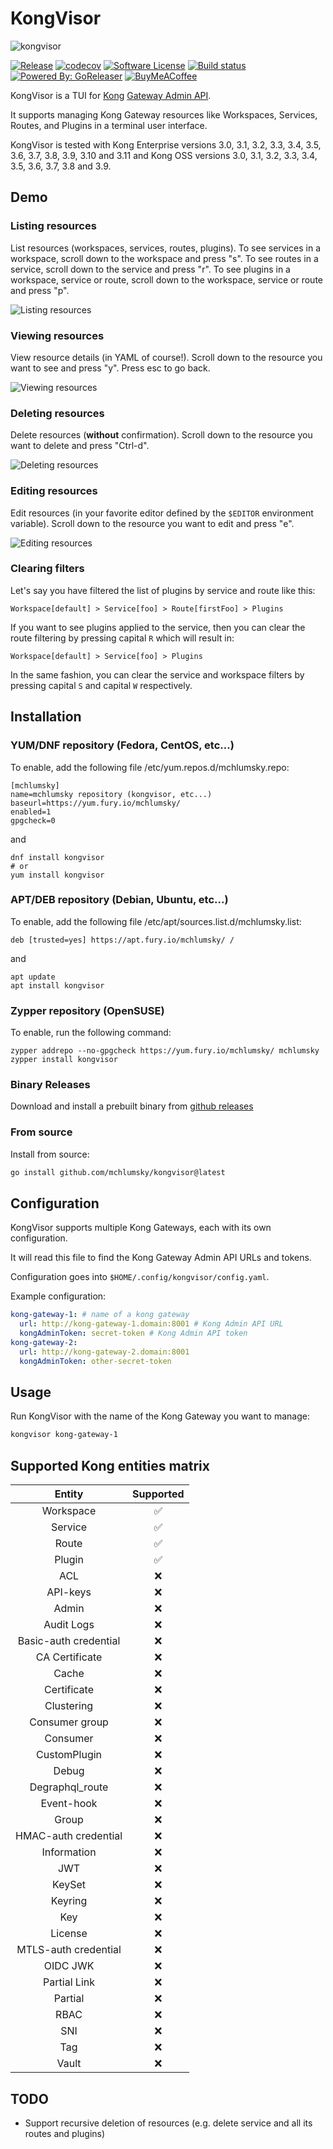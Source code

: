 # KongVisor

<img src="assets/kongvisor.png" alt="kongvisor">

[![Release](https://img.shields.io/github/release/mchlumsky/kongvisor.svg)](https://github.com/mchlumsky/kongvisor/releases/latest)
[![codecov](https://codecov.io/gh/mchlumsky/kongvisor/graph/badge.svg?token=Nn2v1Xt2MU)](https://codecov.io/gh/mchlumsky/kongvisor)
[![Software License](https://img.shields.io/badge/license-MIT-brightgreen.svg)](/LICENSE)
[![Build status](https://img.shields.io/github/actions/workflow/status/mchlumsky/kongvisor/build.yml?branch=main)](https://github.com/mchlumsky/kongvisor/actions?workflow=build)
[![Powered By: GoReleaser](https://img.shields.io/badge/powered%20by-goreleaser-green.svg)](https://github.com/goreleaser)
[![BuyMeACoffee](https://raw.githubusercontent.com/pachadotdev/buymeacoffee-badges/main/bmc-donate-yellow.svg)](https://www.buymeacoffee.com/martinchlumsky)

KongVisor is a TUI for [Kong](https://konghq.com/) [Gateway Admin API](https://developer.konghq.com/api/gateway/admin-ee/3.11/).

It supports managing Kong Gateway resources like Workspaces, Services, Routes, and Plugins in a terminal user interface.

KongVisor is tested with Kong Enterprise versions 3.0, 3.1, 3.2, 3.3, 3.4, 3.5, 3.6, 3.7, 3.8, 3.9, 3.10 and 3.11 and Kong OSS versions 3.0, 3.1, 3.2, 3.3, 3.4, 3.5, 3.6, 3.7, 3.8 and 3.9.

## Demo

### Listing resources

List resources (workspaces, services, routes, plugins). To see services in a workspace, scroll down to the workspace and press "s". To see routes in a service, scroll down to the service and press "r". To see plugins in a workspace, service or route, scroll down to the workspace, service or route and press "p".

![Listing resources](assets/list.gif)

### Viewing resources

View resource details (in YAML of course!). Scroll down to the resource you want to see and press "y". Press esc to go back.

![Viewing resources](assets/view.gif)

### Deleting resources

Delete resources (**without** confirmation). Scroll down to the resource you want to delete and press "Ctrl-d".

![Deleting resources](assets/delete.gif)

### Editing resources

Edit resources (in your favorite editor defined by the `$EDITOR` environment variable). Scroll down to the resource you want to edit and press "e".

![Editing resources](assets/edit.gif)

### Clearing filters

Let's say you have filtered the list of plugins by service and route like this:

```Workspace[default] > Service[foo] > Route[firstFoo] > Plugins```

If you want to see plugins applied to the service, then you can clear the route filtering by pressing capital `R` which will result in:

```Workspace[default] > Service[foo] > Plugins```

In the same fashion, you can clear the service and workspace filters by pressing capital `S` and capital `W` respectively.

## Installation

### YUM/DNF repository (Fedora, CentOS, etc...)

To enable, add the following file /etc/yum.repos.d/mchlumsky.repo:

```
[mchlumsky]
name=mchlumsky repository (kongvisor, etc...)
baseurl=https://yum.fury.io/mchlumsky/
enabled=1
gpgcheck=0
```

and

```shell
dnf install kongvisor
# or
yum install kongvisor
```

### APT/DEB repository (Debian, Ubuntu, etc...)

To enable, add the following file /etc/apt/sources.list.d/mchlumsky.list:

```
deb [trusted=yes] https://apt.fury.io/mchlumsky/ /
```

and

```shell
apt update
apt install kongvisor
```

### Zypper repository (OpenSUSE)

To enable, run the following command:

```shell
zypper addrepo --no-gpgcheck https://yum.fury.io/mchlumsky/ mchlumsky
zypper install kongvisor
```

### Binary Releases

Download and install a prebuilt binary from [github releases](https://github.com/mchlumsky/kongvisor/releases)

### From source

Install from source:

```bash
go install github.com/mchlumsky/kongvisor@latest
```

## Configuration

KongVisor supports multiple Kong Gateways, each with its own configuration.

It will read this file to find the Kong Gateway Admin API URLs and tokens.

Configuration goes into `$HOME/.config/kongvisor/config.yaml`.

Example configuration:

```yaml
kong-gateway-1: # name of a kong gateway
  url: http://kong-gateway-1.domain:8001 # Kong Admin API URL
  kongAdminToken: secret-token # Kong Admin API token
kong-gateway-2:
  url: http://kong-gateway-2.domain:8001
  kongAdminToken: other-secret-token

```

## Usage

Run KongVisor with the name of the Kong Gateway you want to manage:

```bash
kongvisor kong-gateway-1
```

## Supported Kong entities matrix

| Entity | Supported |
|:--------------:|:---------------:|
| Workspace | :white_check_mark: |
| Service | :white_check_mark: |
| Route | :white_check_mark: |
| Plugin | :white_check_mark: |
| ACL | :x: |
| API-keys | :x: |
| Admin | :x: |
| Audit Logs | :x: |
| Basic-auth credential | :x: |
| CA Certificate | :x: |
| Cache | :x: |
| Certificate | :x: |
| Clustering | :x: |
| Consumer group | :x: |
| Consumer | :x: |
| CustomPlugin | :x: |
| Debug | :x: |
| Degraphql_route | :x: |
| Event-hook | :x: |
| Group | :x: |
| HMAC-auth credential | :x: |
| Information | :x: |
| JWT | :x: |
| KeySet | :x: |
| Keyring | :x: |
| Key | :x: |
| License | :x: |
| MTLS-auth credential | :x: |
| OIDC JWK | :x: |
| Partial Link | :x: |
| Partial | :x: |
| RBAC | :x: |
| SNI | :x: |
| Tag | :x: |
| Vault | :x: |

## TODO

* Support recursive deletion of resources (e.g. delete service and all its routes and plugins)
